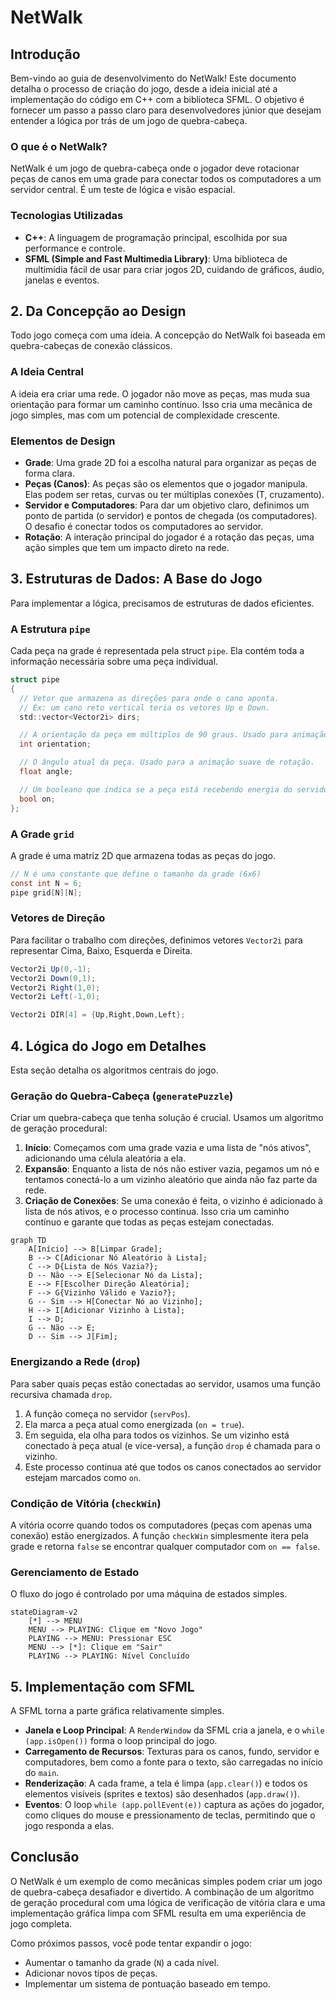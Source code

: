 # NetWalk

## Introdução

Bem-vindo ao guia de desenvolvimento do NetWalk! Este documento detalha o processo de criação do jogo, desde a ideia inicial até a implementação do código em C++ com a biblioteca SFML. O objetivo é fornecer um passo a passo claro para desenvolvedores júnior que desejam entender a lógica por trás de um jogo de quebra-cabeça.

### O que é o NetWalk?

NetWalk é um jogo de quebra-cabeça onde o jogador deve rotacionar peças de canos em uma grade para conectar todos os computadores a um servidor central. É um teste de lógica e visão espacial.

### Tecnologias Utilizadas

- **C++**: A linguagem de programação principal, escolhida por sua performance e controle.
- **SFML (Simple and Fast Multimedia Library)**: Uma biblioteca de multimídia fácil de usar para criar jogos 2D, cuidando de gráficos, áudio, janelas e eventos.

## 2. Da Concepção ao Design

Todo jogo começa com uma ideia. A concepção do NetWalk foi baseada em quebra-cabeças de conexão clássicos.

### A Ideia Central

A ideia era criar uma rede. O jogador não move as peças, mas muda sua orientação para formar um caminho contínuo. Isso cria uma mecânica de jogo simples, mas com um potencial de complexidade crescente.

### Elementos de Design

- **Grade**: Uma grade 2D foi a escolha natural para organizar as peças de forma clara.
- **Peças (Canos)**: As peças são os elementos que o jogador manipula. Elas podem ser retas, curvas ou ter múltiplas conexões (T, cruzamento).
- **Servidor e Computadores**: Para dar um objetivo claro, definimos um ponto de partida (o servidor) e pontos de chegada (os computadores). O desafio é conectar todos os computadores ao servidor.
- **Rotação**: A interação principal do jogador é a rotação das peças, uma ação simples que tem um impacto direto na rede.

## 3. Estruturas de Dados: A Base do Jogo

Para implementar a lógica, precisamos de estruturas de dados eficientes.

### A Estrutura `pipe`

Cada peça na grade é representada pela struct `pipe`. Ela contém toda a informação necessária sobre uma peça individual.

```c#
struct pipe
{
  // Vetor que armazena as direções para onde o cano aponta.
  // Ex: um cano reto vertical teria os vetores Up e Down.
  std::vector<Vector2i> dirs;

  // A orientação da peça em múltiplos de 90 graus. Usado para animação.
  int orientation;

  // O ângulo atual da peça. Usado para a animação suave de rotação.
  float angle;

  // Um booleano que indica se a peça está recebendo energia do servidor.
  bool on;
};
```

### A Grade `grid`

A grade é uma matriz 2D que armazena todas as peças do jogo.

```c#
// N é uma constante que define o tamanho da grade (6x6)
const int N = 6;
pipe grid[N][N];
```

### Vetores de Direção

Para facilitar o trabalho com direções, definimos vetores `Vector2i` para representar Cima, Baixo, Esquerda e Direita.

```c#
Vector2i Up(0,-1);
Vector2i Down(0,1);
Vector2i Right(1,0);
Vector2i Left(-1,0);

Vector2i DIR[4] = {Up,Right,Down,Left};
```

## 4. Lógica do Jogo em Detalhes

Esta seção detalha os algoritmos centrais do jogo.

### Geração do Quebra-Cabeça (`generatePuzzle`)

Criar um quebra-cabeça que tenha solução é crucial. Usamos um algoritmo de geração procedural:

1.  **Início**: Começamos com uma grade vazia e uma lista de "nós ativos", adicionando uma célula aleatória a ela.
2.  **Expansão**: Enquanto a lista de nós não estiver vazia, pegamos um nó e tentamos conectá-lo a um vizinho aleatório que ainda não faz parte da rede.
3.  **Criação de Conexões**: Se uma conexão é feita, o vizinho é adicionado à lista de nós ativos, e o processo continua. Isso cria um caminho contínuo e garante que todas as peças estejam conectadas.

```mermaid
graph TD
    A[Início] --> B[Limpar Grade];
    B --> C[Adicionar Nó Aleatório à Lista];
    C --> D{Lista de Nós Vazia?};
    D -- Não --> E[Selecionar Nó da Lista];
    E --> F[Escolher Direção Aleatória];
    F --> G{Vizinho Válido e Vazio?};
    G -- Sim --> H[Conectar Nó ao Vizinho];
    H --> I[Adicionar Vizinho à Lista];
    I --> D;
    G -- Não --> E;
    D -- Sim --> J[Fim];
```

### Energizando a Rede (`drop`)

Para saber quais peças estão conectadas ao servidor, usamos uma função recursiva chamada `drop`.

1.  A função começa no servidor (`servPos`).
2.  Ela marca a peça atual como energizada (`on = true`).
3.  Em seguida, ela olha para todos os vizinhos. Se um vizinho está conectado à peça atual (e vice-versa), a função `drop` é chamada para o vizinho.
4.  Este processo continua até que todos os canos conectados ao servidor estejam marcados como `on`.

### Condição de Vitória (`checkWin`)

A vitória ocorre quando todos os computadores (peças com apenas uma conexão) estão energizados. A função `checkWin` simplesmente itera pela grade e retorna `false` se encontrar qualquer computador com `on == false`.

### Gerenciamento de Estado

O fluxo do jogo é controlado por uma máquina de estados simples.

```mermaid
stateDiagram-v2
    [*] --> MENU
    MENU --> PLAYING: Clique em "Novo Jogo"
    PLAYING --> MENU: Pressionar ESC
    MENU --> [*]: Clique em "Sair"
    PLAYING --> PLAYING: Nível Concluído
```

## 5. Implementação com SFML

A SFML torna a parte gráfica relativamente simples.

- **Janela e Loop Principal**: A `RenderWindow` da SFML cria a janela, e o `while (app.isOpen())` forma o loop principal do jogo.
- **Carregamento de Recursos**: Texturas para os canos, fundo, servidor e computadores, bem como a fonte para o texto, são carregadas no início do `main`.
- **Renderização**: A cada frame, a tela é limpa (`app.clear()`) e todos os elementos visíveis (sprites e textos) são desenhados (`app.draw()`).
- **Eventos**: O loop `while (app.pollEvent(e))` captura as ações do jogador, como cliques do mouse e pressionamento de teclas, permitindo que o jogo responda a elas.

## Conclusão

O NetWalk é um exemplo de como mecânicas simples podem criar um jogo de quebra-cabeça desafiador e divertido. A combinação de um algoritmo de geração procedural com uma lógica de verificação de vitória clara e uma implementação gráfica limpa com SFML resulta em uma experiência de jogo completa.

Como próximos passos, você pode tentar expandir o jogo:
- Aumentar o tamanho da grade (`N`) a cada nível.
- Adicionar novos tipos de peças.
- Implementar um sistema de pontuação baseado em tempo.
